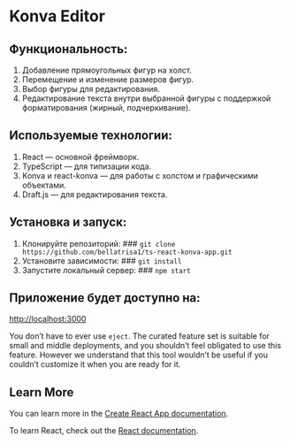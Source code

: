 # Konva Editor

## Функциональность:
  1. Добавление прямоугольных фигур на холст.
  2. Перемещение и изменение размеров фигур.
  3. Выбор фигуры для редактирования.
  4. Редактирование текста внутри выбранной фигуры с поддержкой форматирования (жирный, подчеркивание).

## Используемые технологии:
  1. React — основной фреймворк.
  2. TypeScript — для типизации кода.
  3. Konva и react-konva — для работы с холстом и графическими объектами.
  4. Draft.js — для редактирования текста.

## Установка и запуск:
  1. Клонируйте репозиторий:
    ### `git clone https://github.com/bellatrisa1/ts-react-konva-app.git`
  2. Установите зависимости:
    ### `git install`
  3. Запустите локальный сервер:
    ### `npm start`
## Приложение будет доступно на:
[http://localhost:3000](http://localhost:3000)

You don’t have to ever use `eject`. The curated feature set is suitable for small and middle deployments, and you shouldn’t feel obligated to use this feature. However we understand that this tool wouldn’t be useful if you couldn’t customize it when you are ready for it.

## Learn More

You can learn more in the [Create React App documentation](https://facebook.github.io/create-react-app/docs/getting-started).

To learn React, check out the [React documentation](https://reactjs.org/).
